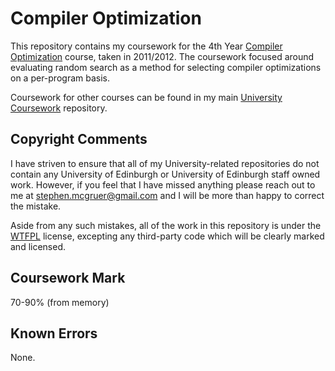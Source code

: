 # Compiler Optimization

This repository contains my coursework for the 4th Year [Compiler Optimization](http://www.inf.ed.ac.uk/teaching/courses/copt) course, taken in 2011/2012. The coursework focused around evaluating random search as a method for selecting compiler optimizations on a per-program basis.

Coursework for other courses can be found in my main [University Coursework](https://github.com/stephenmcgruer/University) repository.

## Copyright Comments ##

I have striven to ensure that all of my University-related repositories do not contain any University of Edinburgh or University of Edinburgh staff owned work. However, if you feel that I have missed anything please reach out to me at <stephen.mcgruer@gmail.com> and I will be more than happy to correct the mistake.

Aside from any such mistakes, all of the work in this repository is under the [WTFPL](http://www.wtfpl.net/) license, excepting any third-party code which will be clearly marked and licensed.

## Coursework Mark ##

70-90% (from memory)

## Known Errors ##

None.
